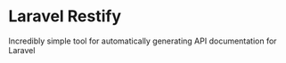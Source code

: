 # Laravel Restify

Incredibly simple tool for automatically generating API documentation for Laravel
